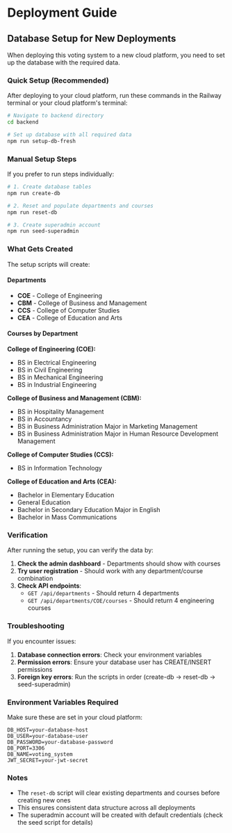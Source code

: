 # Deployment Guide

## Database Setup for New Deployments

When deploying this voting system to a new cloud platform, you need to set up the database with the required data.

### Quick Setup (Recommended)

After deploying to your cloud platform, run these commands in the Railway terminal or your cloud platform's terminal:

```bash
# Navigate to backend directory
cd backend

# Set up database with all required data
npm run setup-db-fresh
```

### Manual Setup Steps

If you prefer to run steps individually:

```bash
# 1. Create database tables
npm run create-db

# 2. Reset and populate departments and courses
npm run reset-db

# 3. Create superadmin account
npm run seed-superadmin
```

### What Gets Created

The setup scripts will create:

#### Departments
- **COE** - College of Engineering
- **CBM** - College of Business and Management  
- **CCS** - College of Computer Studies
- **CEA** - College of Education and Arts

#### Courses by Department

**College of Engineering (COE):**
- BS in Electrical Engineering
- BS in Civil Engineering
- BS in Mechanical Engineering
- BS in Industrial Engineering

**College of Business and Management (CBM):**
- BS in Hospitality Management
- BS in Accountancy
- BS in Business Administration Major in Marketing Management
- BS in Business Administration Major in Human Resource Development Management

**College of Computer Studies (CCS):**
- BS in Information Technology

**College of Education and Arts (CEA):**
- Bachelor in Elementary Education
- General Education
- Bachelor in Secondary Education Major in English
- Bachelor in Mass Communications

### Verification

After running the setup, you can verify the data by:

1. **Check the admin dashboard** - Departments should show with courses
2. **Try user registration** - Should work with any department/course combination
3. **Check API endpoints**:
   - `GET /api/departments` - Should return 4 departments
   - `GET /api/departments/COE/courses` - Should return 4 engineering courses

### Troubleshooting

If you encounter issues:

1. **Database connection errors**: Check your environment variables
2. **Permission errors**: Ensure your database user has CREATE/INSERT permissions
3. **Foreign key errors**: Run the scripts in order (create-db → reset-db → seed-superadmin)

### Environment Variables Required

Make sure these are set in your cloud platform:

```
DB_HOST=your-database-host
DB_USER=your-database-user
DB_PASSWORD=your-database-password
DB_PORT=3306
DB_NAME=voting_system
JWT_SECRET=your-jwt-secret
```

### Notes

- The `reset-db` script will clear existing departments and courses before creating new ones
- This ensures consistent data structure across all deployments
- The superadmin account will be created with default credentials (check the seed script for details) 